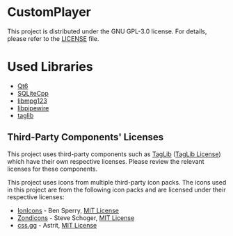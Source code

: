# CustomPlayer
This project is distributed under the GNU GPL-3.0 license.
For details, please refer to the [LICENSE](./LICENSE) file.

# Used Libraries
- [Qt6](https://github.com/qt/qtbase)
- [SQLiteCpp](https://github.com/SRombauts/SQLiteCpp)
- [libmpg123](https://github.com/gypified/libmpg123)
- [libpipewire](https://pipewire.org/)
- [taglib](https://github.com/taglib/taglib)

## Third-Party Components' Licenses
This project uses third-party components such as [TagLib](https://github.com/taglib/taglib) ([TagLib License](./TAGLIB_LICENSE)) which have their own respective licenses.
Please review the relevant licenses for these components.

This project uses icons from multiple third-party icon packs. The icons used in this project are from the following icon packs and are licensed under their respective licenses:
- [IonIcons](https://github.com/ionic-team/ionicons) - Ben Sperry, [MIT License](./MIT_LICENSE)
- [Zondicons](https://github.com/dukestreetstudio/zondicons) - Steve Schoger, [MIT License](./MIT_LICENSE)
- [css.gg](https://github.com/astrit/css.gg) - Astrit, [MIT License](./MIT_LICENSE)
